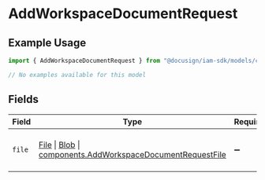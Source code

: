 # AddWorkspaceDocumentRequest

## Example Usage

```typescript
import { AddWorkspaceDocumentRequest } from "@docusign/iam-sdk/models/components";

// No examples available for this model
```

## Fields

| Field                                                                                                                                                                                                                                    | Type                                                                                                                                                                                                                                     | Required                                                                                                                                                                                                                                 | Description                                                                                                                                                                                                                              |
| ---------------------------------------------------------------------------------------------------------------------------------------------------------------------------------------------------------------------------------------- | ---------------------------------------------------------------------------------------------------------------------------------------------------------------------------------------------------------------------------------------- | ---------------------------------------------------------------------------------------------------------------------------------------------------------------------------------------------------------------------------------------- | ---------------------------------------------------------------------------------------------------------------------------------------------------------------------------------------------------------------------------------------- |
| `file`                                                                                                                                                                                                                                   | [File](https://developer.mozilla.org/en-US/docs/Web/API/File) \| [Blob](https://developer.mozilla.org/en-US/docs/Web/API/Blob) \| [components.AddWorkspaceDocumentRequestFile](../../models/components/addworkspacedocumentrequestfile.md) | :heavy_minus_sign:                                                                                                                                                                                                                       | The file within the multipart/form-data                                                                                                                                                                                                  |